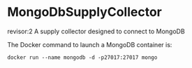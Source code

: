 # MongoDbSupplyCollector
revisor:2
A supply collector designed to connect to MongoDB

The Docker command to launch a MongoDB container is:

```docker run --name mongodb -d -p27017:27017 mongo```
